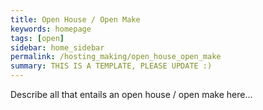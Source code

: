 ```yaml
---
title: Open House / Open Make
keywords: homepage
tags: [open]
sidebar: home_sidebar
permalink: /hosting_making/open_house_open_make
summary: THIS IS A TEMPLATE, PLEASE UPDATE :)
---
```


Describe all that entails an open house / open make here...
